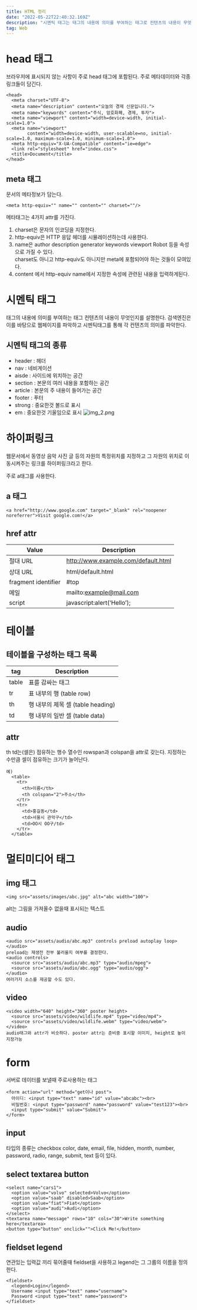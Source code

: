 ```yaml
---
title: HTML 정리
date: "2022-05-22T22:40:32.169Z"
description: "시멘틱 태그는 태그의 내용에 의미를 부여하는 태그로 컨텐츠의 내용이 무엇인지를 설명한다. 검색엔진은 이를 바탕으로 웹페이지를 파악하고 시멘틱태그를 통해 각 컨텐츠의 의미를 파악한다."
tag: Web
---
```


# head 태그

브라우저에 표시되지 않는 사항이 주로 head 태그에 포함된다. 주로 메타데이터와 각종 링크들이 담긴다.

```
<head>
  <meta charset="UTF-8">
  <meta name="description" content="오늘의 경제 신문입니다.">
  <meta name="keywords" content="주식, 암호화폐, 경제, 투자">
  <meta name="viewport" content="width=device-width, initial-scale=1.0">
  <meta name="viewport"
        content="width=device-width, user-scalable=no, initial-scale=1.0, maximum-scale=1.0, minimum-scale=1.0">
  <meta http-equiv="X-UA-Compatible" content="ie=edge">
  <link rel="stylesheet" href="index.css">
  <title>Document</title>
</head>
```

## meta 태그

문서의 메타정보가 담는다.

```
<meta http-equiv="" name="" content="" charset=""/>
```

메타태그는 4가지 attr를 가진다.

1. charset은 문자의 인코딩을 지정한다.
2. http-equiv은 HTTP 응답 헤더를 시뮬레이션하는데 사용한다.
3. name은 author description generator keywords viewport Robot 등을 속성으로 가질 수 있다.  
   charset도 아니고 http-equiv도 아니지만 meta에 포함되어야 하는 것들이 모여있다.
4. content 에서 http-equiv name에서 지정한 속성에 관련된 내용을 입력하게된다.

# 시멘틱 태그

태그의 내용에 의미를 부여하는 태그 컨텐츠의 내용이 무엇인지를 설명한다.
검색엔진은 이를 바탕으로 웹페이지를 파악하고 시멘틱태그를 통해 각 컨텐츠의 의미를 파악한다.

## 시멘틱 태그의 종류

- header : 헤더
- nav : 네비게이션
- aisde : 사이드에 위치하는 공간
- section : 본문의 여러 내용을 포함하는 공간
- article : 본문의 주 내용이 들어가는 공간
- footer : 푸터
- strong : 중요한것 볼드로 표시
- em : 중요한것 기울임으로 표시
  ![img_2.png](./img_2.png)

# 하이퍼링크

웹문서에서 동영상 음악 사진 글 등의 자원의 특정위치를 지정하고 그 자원의 위치로 이동시켜주는 링크를 하이퍼링크라고 한다.

주로 a태그를 사용한다.

## a 태그

```
<a href="http://www.google.com" target="_blank" rel="noopener noreferrer">Visit google.com!</a>
```

## href attr

| Value               | Description                         |
| ------------------- | ----------------------------------- |
| 절대 URL            | http://www.example.com/default.html |
| 상대 URL            | html/default.html                   |
| fragment identifier | #top                                |
| 메일                | mailto:example@mail.com             |
| script              | javascript:alert(‘Hello’);          |

# 테이블

## 테이블을 구성하는 태그 목록

| tag   | Description                       |
| ----- | --------------------------------- |
| table | 표를 감싸는 태그                  |
| tr    | 표 내부의 행 (table row)          |
| th    | 행 내부의 제목 셀 (table heading) |
| td    | 행 내부의 일반 셀 (table data)    |

## attr

th td는(셀은) 점유하는 행수 열수인 rowspan과 colspan을 attr로 갖는다. 지정하는 수만큼 셀이 점유하는 크기가 늘어난다.

```
예)
  <table>
    <tr>
      <th>이름</th>
      <th colspan="2">주소</th>
    </tr>
    <tr>
      <td>홍길동</td>
      <td>서울시 관악구</td>
      <td>OO시 OO구/td>
    </tr>
  </table>
```

# 멀티미디어 태그

## img 태그

```
<img src="assets/images/abc.jpg" alt="abc width="100">
```

alt는 그림을 가져올수 없을때 표시되는 텍스트

## audio

```
<audio src="assets/audio/abc.mp3" controls preload autoplay loop></audio>
preload는 재생전 전부 불러올지 여부를 결정한다.
<audio controls>
  <source src="assets/audio/abc.mp3" type="audio/mpeg">
  <source src="assets/audio/abc.ogg" type="audio/ogg">
</audio>
여러가지 소스를 제공할 수도 있다.
```

## video

```
<video width="640" height="360" poster height>
  <source src="assets/video/wildlife.mp4" type="video/mp4">
  <source src="assets/video/wildlife.webm" type="video/webm">
</video>
audio태그와 attr가 비슷하다. poster attr는 준비중 표시할 이미지, height로 높이 지정가능
```

# form

서버로 데이터를 보낼때 주로사용하는 태그

```
<form action="url" method="get이나 post">
  아이디: <input type="text" name="id" value="abcabc"><br>
  비밀번호: <input type="password" name="password" value="test123"><br>
  <input type="submit" value="Submit">
</form>
```

## input

타입의 종류는
checkbox color, date, email, file, hidden, month, number, password, radio, range, submit, text 등이 있다.

## select textarea button

```
<select name="cars1">
  <option value="volvo" selected>Volvo</option>
  <option value="saab" disabled>Saab</option>
  <option value="fiat">Fiat</option>
  <option value="audi">Audi</option>
</select>
<textarea name="message" rows="10" cols="30">Write something here</textarea>
<button type="button" onclick="">Click Me!</button>
```

## fieldset legend

연관있는 입력값 끼리 묶어줄때 fieldset을 사용하고 legend는 그 그룹의 이름을 정의한다.

```
<fieldset>
  <legend>Login</legend>
  Username <input type="text" name="username">
  Password <input type="text" name="password">
</fieldset>
```
